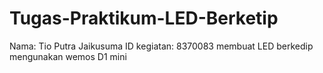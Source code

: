 # Tugas-Praktikum-LED-Berketip
Nama: Tio Putra Jaikusuma
ID kegiatan: 8370083
membuat LED berkedip mengunakan wemos D1 mini 
